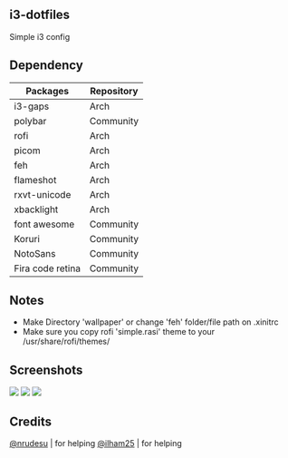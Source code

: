 ## i3-dotfiles

Simple i3 config

## Dependency

| Packages    	   | Repository |
| --------    	   | ---------- |
| i3-gaps     	   | Arch       |
| polybar     	   | Community  |
| rofi        	   | Arch       |
| picom       	   | Arch       |
| feh         	   | Arch       |
| flameshot   	   | Arch       |
| rxvt-unicode	   | Arch	|
| xbacklight  	   | Arch	|
| font awesome	   | Community  |
| Koruri      	   | Community  |
| NotoSans    	   | Community  |
| Fira code retina | Community  |

## Notes

- Make Directory 'wallpaper' or change 'feh' folder/file path on .xinitrc
- Make sure you copy rofi 'simple.rasi' theme to your /usr/share/rofi/themes/

## Screenshots

![]("https://i.ibb.co/ZKv6VfH/2022-01-28-01-41.png")
![]("https://i.ibb.co/2vJTb4P/2022-01-28-01-41-1.png")
![]("https://i.ibb.co/tYmMvYT/2022-01-28-01-41-2.png")

## Credits

[@nrudesu](https://github.com/nrudesu) | for helping
[@ilham25](https://github.com/ilham25) | for helping
